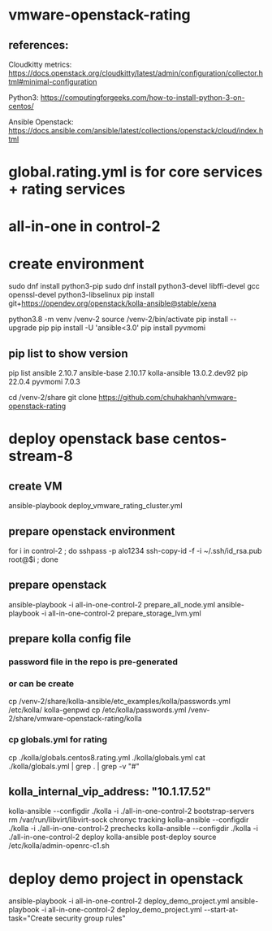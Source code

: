 # vmware-openstack-rating
## references:
Cloudkitty metrics:
https://docs.openstack.org/cloudkitty/latest/admin/configuration/collector.html#minimal-configuration

Python3:
https://computingforgeeks.com/how-to-install-python-3-on-centos/

Ansible Openstack:
https://docs.ansible.com/ansible/latest/collections/openstack/cloud/index.html

# global.rating.yml is for core services + rating services 
# all-in-one in control-2

# create environment
 
sudo dnf install python3-pip
sudo dnf install python3-devel libffi-devel gcc openssl-devel python3-libselinux
pip install git+https://opendev.org/openstack/kolla-ansible@stable/xena

python3.8 -m venv /venv-2
source /venv-2/bin/activate
pip install --upgrade pip
pip install -U 'ansible<3.0'
pip install pyvmomi                                                                                                                                                

## pip list to show version
pip list
ansible            2.10.7
ansible-base       2.10.17
kolla-ansible      13.0.2.dev92
pip                22.0.4
pyvmomi            7.0.3

cd /venv-2/share
git clone https://github.com/chuhakhanh/vmware-openstack-rating


# deploy openstack base centos-stream-8
## create VM 
ansible-playbook deploy_vmware_rating_cluster.yml 
## prepare openstack environment
for i in control-2 ;
do 
  sshpass -p alo1234 ssh-copy-id -f -i ~/.ssh/id_rsa.pub root@$i ; 
done
## prepare openstack
ansible-playbook -i all-in-one-control-2 prepare_all_node.yml
ansible-playbook -i all-in-one-control-2 prepare_storage_lvm.yml

## prepare kolla config file 
### password file in the repo is pre-generated 
### or can be create  
cp /venv-2/share/kolla-ansible/etc_examples/kolla/passwords.yml /etc/kolla/
kolla-genpwd 
cp /etc/kolla/passwords.yml /venv-2/share/vmware-openstack-rating/kolla

### cp globals.yml for rating
cp ./kolla/globals.centos8.rating.yml ./kolla/globals.yml
cat ./kolla/globals.yml | grep . | grep -v "#"

## kolla_internal_vip_address: "10.1.17.52"
kolla-ansible --configdir ./kolla -i ./all-in-one-control-2 bootstrap-servers
rm /var/run/libvirt/libvirt-sock
chronyc tracking
kolla-ansible --configdir ./kolla -i ./all-in-one-control-2 prechecks
kolla-ansible --configdir ./kolla -i ./all-in-one-control-2 deploy
kolla-ansible post-deploy 
source /etc/kolla/admin-openrc-c1.sh 

# deploy demo project in openstack
ansible-playbook -i all-in-one-control-2 deploy_demo_project.yml
ansible-playbook -i all-in-one-control-2 deploy_demo_project.yml --start-at-task="Create security group rules"


